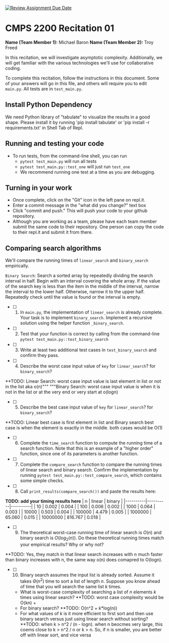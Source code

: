[![Review Assignment Due Date](https://classroom.github.com/assets/deadline-readme-button-22041afd0340ce965d47ae6ef1cefeee28c7c493a6346c4f15d667ab976d596c.svg)](https://classroom.github.com/a/tqM-lrvp)
# CMPS 2200  Recitation 01

**Name (Team Member 1):** Michael Baron
**Name (Team Member 2):** Troy Freed

In this recitation, we will investigate asymptotic complexity. Additionally, we will get familiar with the various technologies we'll use for collaborative coding.

To complete this recitation, follow the instructions in this document. Some of your answers will go in this file, and others will require you to edit `main.py`. All tests are in `test_main.py`.

## Install Python Dependency

We need Python library of "tabulate" to visualize the results in a good shape. Please install it by running 'pip install tabulate' or 'pip install -r requirements.txt' in Shell Tab of Repl.  

## Running and testing your code

- To run tests, from the command-line shell, you can run
  + `pytest test_main.py` will run all tests
  + `pytest test_main.py::test_one` will just run `test_one`
  + We recommend running one test at a time as you are debugging.

## Turning in your work

- Once complete, click on the "Git" icon in the left pane on repl.it.
- Enter a commit message in the "what did you change?" text box
- Click "commit and push." This will push your code to your github repository.
- Although you are working as a team, please have each team member submit the same code to their repository. One person can copy the code to their repl.it and submit it from there.

## Comparing search algorithms

We'll compare the running times of `linear_search` and `binary_search` empirically.

`Binary Search`: Search a sorted array by repeatedly dividing the search interval in half. Begin with an interval covering the whole array. If the value of the search key is less than the item in the middle of the interval, narrow the interval to the lower half. Otherwise, narrow it to the upper half. Repeatedly check until the value is found or the interval is empty.

- [ ] 1. In `main.py`, the implementation of `linear_search` is already complete. Your task is to implement `binary_search`. Implement a recursive solution using the helper function `_binary_search`. 

- [ ] 2. Test that your function is correct by calling from the command-line `pytest test_main.py::test_binary_search`

- [ ] 3. Write at least two additional test cases in `test_binary_search` and confirm they pass.

- [ ] 4. Describe the worst case input value of `key` for `linear_search`? for `binary_search`? 

**TODO: Linear Search: worst case input value is last element in list or not in the list aka o(n)""" """Binary Search: worst case input value is when it is not in the list or at the very end or very start at o(logn)

- [ ] 5. Describe the best case input value of `key` for `linear_search`? for `binary_search`? 

**TODO: Linear best case is first element in list and Binary search best case is when the element is exactly in the middle. both cases would be O(1) 

- [ ] 6. Complete the `time_search` function to compute the running time of a search function. Note that this is an example of a "higher order" function, since one of its parameters is another function.

- [ ] 7. Complete the `compare_search` function to compare the running times of linear search and binary search. Confirm the implementation by running `pytest test_main.py::test_compare_search`, which contains some simple checks.

- [ ] 8. Call `print_results(compare_search())` and paste the results here:

**TODO: add your timing results here** 
|        n |   linear |   binary |
|----------|----------|----------|
|       10 |    0.002 |    0.004 |
|      100 |    0.006 |    0.002 |
|     1000 |    0.064 |    0.003 |
|    10000 |    0.503 |    0.004 |
|   100000 |    4.479 |    0.005 |
|  1000000 |   65.060 |    0.015 |
| 10000000 |  816.767 |    0.018 |

- [ ] 9. The theoretical worst-case running time of linear search is $O(n)$ and binary search is $O(log_2(n))$. Do these theoretical running times match your empirical results? Why or why not?

**TODO: Yes, they match in that linear search increases with n much faster than binary increases with n, the same way o(n) does comapred to O(logn).

- [ ] 10. Binary search assumes the input list is already sorted. Assume it takes $\Theta(n^2)$ time to sort a list of length $n$. Suppose you know ahead of time that you will search the same list $k$ times. 
  + What is worst-case complexity of searching a list of $n$ elements $k$ times using linear search? **TODO: worst case complexity would be O(kn) +
  + For binary search? **TODO: O(n^2 + k*log(n))
  + For what values of $k$ is it more efficient to first sort and then use binary search versus just using linear search without sorting? **TODO: when k > n^2 / (n - logn). when n beocmes very large, this coems close to k > n^2 / n or k > n. So, if n is smaller, you are better off with linear sort, and vice versa
